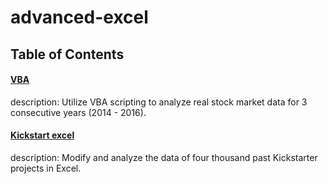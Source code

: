 # advanced-excel

## Table of Contents

#### [VBA](https://github.com/jwang711/advanced-excel/tree/master/VBA)
description: Utilize VBA scripting to analyze real stock market data for 3 consecutive years (2014 - 2016).

#### [Kickstart excel](https://github.com/jwang711/advanced-excel/tree/master/Starterbook%20excel)
description: Modify and analyze the data of four thousand past Kickstarter projects in Excel.
